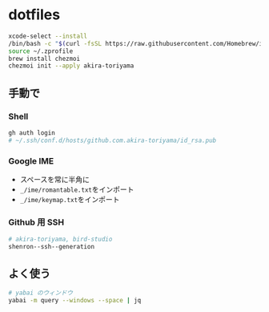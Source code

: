 # dotfiles

```bash
xcode-select --install
/bin/bash -c "$(curl -fsSL https://raw.githubusercontent.com/Homebrew/install/HEAD/install.sh)"
source ~/.zprofile
brew install chezmoi
chezmoi init --apply akira-toriyama
```

## 手動で

### Shell

```bash
gh auth login
# ~/.ssh/conf.d/hosts/github.com.akira-toriyama/id_rsa.pub
```

### Google IME

- スペースを常に半角に
- `_/ime/romantable.txt`をインポート
- `_/ime/keymap.txt`をインポート

### Github 用 SSH

```bash
# akira-toriyama, bird-studio
shenron--ssh--generation
```

## よく使う

```bash
# yabai のウィンドウ
yabai -m query --windows --space | jq
```

